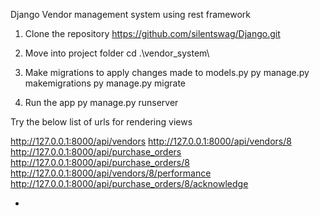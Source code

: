 Django Vendor management system using rest framework

1.	Clone the repository
https://github.com/silentswag/Django.git

2.	Move into project folder
cd .\vendor_system\

3.	Make migrations to apply changes made to models.py
py manage.py makemigrations
py manage.py migrate

4.	Run the app
py manage.py runserver


Try the below list of urls for rendering views

http://127.0.0.1:8000/api/vendors
http://127.0.0.1:8000/api/vendors/8
http://127.0.0.1:8000/api/purchase_orders
http://127.0.0.1:8000/api/purchase_orders/8
http://127.0.0.1:8000/api/vendors/8/performance
http://127.0.0.1:8000/api/purchase_orders/8/acknowledge


*
